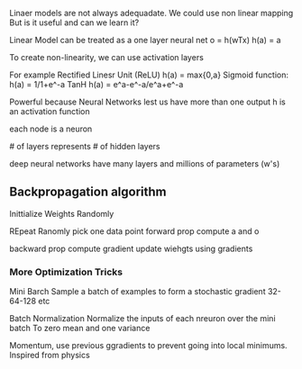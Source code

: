 Linaer models are not always adequadate.
We could use non linear mapping\
But is it useful and can we learn it?

Linear Model can be treated as a one layer neural net
o = h(wTx)
h(a) = a

To create non-linearity, we can use activation layers

For example
Rectified Linesr Unit (ReLU) h(a) = max{0,a}
Sigmoid function: h(a) = 1/1+e^-a
TanH h(a) = e^a-e^-a/e^a+e^-a

Powerful because Neural Networks lest us have more than one output
h is an activation function

each node is a neuron

\# of layers represents \# of hidden layers

deep neural networks have many layers and millions of parameters (w's)

## Backpropagation algorithm

Inittialize Weights Randomly

REpeat
Ranomly pick one data point
forward prop
compute a and o

backward prop
compute gradient
update wiehgts using gradients

### More Optimization Tricks

Mini Barch
Sample a batch of examples to form a stochastic gradient
32-64-128 etc

Batch Normalization
Normalize the inputs of each nreuron over the mini batch 
To zero mean and one variance

Momentum, use previous ggradients to prevent going into local minimums. Inspired from physics